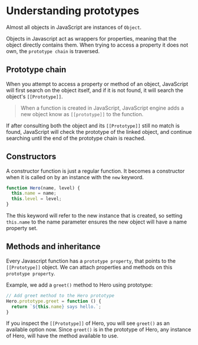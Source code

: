 # Understanding prototypes

Almost all objects in JavaScript are instances of `Object`.

Objects in Javascript act as wrappers for properties, meaning that the object directly contains them. When trying to access a property it does not own, the `prototype chain` is traversed.

## Prototype chain

When you attempt to access a property or method of an object, JavaScript will first search on the object itself, and if it is not found, it will search the object's `[[Prototype]]`.

>When a function is created in JavaScript, JavaScript engine adds a new object know as `[[prototype]]` to the function.

If after consulting both the object and its `[[Prototype]]` still no match is found, JavaScript will check the prototype of the linked object, and continue searching until the end of the prototype chain is reached.

## Constructors

A constructor function is just a regular function. It becomes a constructor when it is called on by an instance with the `new` keyword.

```javascript
function Hero(name, level) {
  this.name = name;
  this.level = level;
}
```

The this keyword will refer to the new instance that is created, so setting `this.name` to the name parameter ensures the new object will have a name property set.

## Methods and inheritance

Every Javascript function has a `prototype property`, that points to the `[[Prototype]]` object. We can attach properties and methods on this `prototype property`.

Example, we add a `greet()` method to Hero using prototype:

```Javascript
// Add greet method to the Hero prototype
Hero.prototype.greet = function () {
  return `${this.name} says hello.`;
}
```

If you inspect the `[[Prototype]]` of Hero, you will see `greet()` as an available option now. Since `greet()` is in the prototype of Hero, any instance of Hero, will have the method available to use.